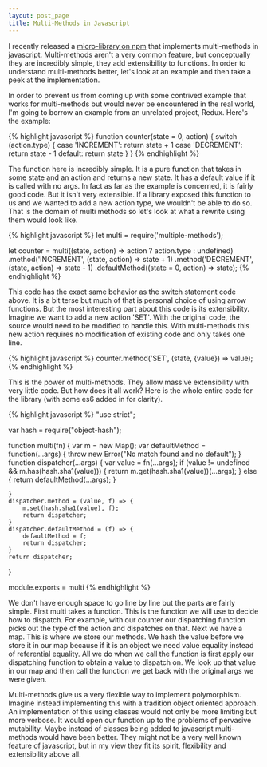 ```yaml
---
layout: post_page
title: Multi-Methods in Javascript
---
```


I recently released a [micro-library on npm](https://github.com/jimmyhmiller/multiple-methods) that implements multi-methods in javascript. Multi-methods aren't a very common feature, but conceptually they are incredibly simple, they add extensibility to functions. In order to understand multi-methods better, let's look at an example and then take a peek at the implementation.

In order to prevent us from coming up with some contrived example that works for multi-methods but would never be encountered in the real world, I'm going to borrow an example from an unrelated project, Redux. Here's the example:

{% highlight javascript %}
function counter(state = 0, action) {
  switch (action.type) {
  case 'INCREMENT':
    return state + 1
  case 'DECREMENT':
    return state - 1
  default:
    return state
  }
}
{% endhighlight %}

The function here is incredibly simple. It is a pure function that takes in some state and an action and returns a new state. It has a default value if it is called with no args. In fact as far as the example is concerned, it is fairly good code. But it isn't very extensible. If a library exposed this function to us and we wanted to add a new action type, we wouldn't be able to do so. That is the domain of multi methods so let's look at what a rewrite using them would look like.

{% highlight javascript %}
let multi = require('multiple-methods');

let counter = multi((state, action) => action ? action.type : undefined)
    .method('INCREMENT', (state, action) => state + 1)
    .method('DECREMENT', (state, action) => state - 1)
    .defaultMethod((state = 0, action) => state);
{% endhighlight %}

This code has the exact same behavior as the switch statement code above. It is a bit terse but much of that is personal choice of using arrow functions. But the most interesting part about this code is its extensibility. Imagine we want to add a new action 'SET'. With the original code, the source would need to be modified to handle this. With multi-methods this new action requires no modification of existing code and only takes one line.

{% highlight javascript %}
counter.method('SET', (state, {value}) => value);
{% endhighlight %}

This is the power of multi-methods. They allow massive extensibility with very little code. But how does it all work? Here is the whole entire code for the library (with some es6 added in for clarity).

{% highlight javascript %}
"use strict";

var hash = require("object-hash");

function multi(fn) {
    var m = new Map();
    var defaultMethod = function(...args) {
        throw new Error("No match found and no default");
    }
    function dispatcher(...args) {
        var value = fn(...args);
        if (value != undefined && m.has(hash.sha1(value))) {
           return m.get(hash.sha1(value))(...args); 
        } else {
            return defaultMethod(...args);
        }
        
    }
    dispatcher.method = (value, f) => {
        m.set(hash.sha1(value), f);
        return dispatcher;
    }
    dispatcher.defaultMethod = (f) => {
        defaultMethod = f;
        return dispatcher;
    } 
    return dispatcher;
}

module.exports = multi
{% endhighlight %}

We don't have enough space to go line by line but the parts are fairly simple. First multi takes a function. This is the function we will use to decide how to dispatch. For example, with our counter our dispatching function picks out the type of the action and dispatches on that. Next we have a map. This is where we store our methods. We hash the value before we store it in our map because if it is an object we need value equality instead of referential equality. All we do when we call the function is first apply our dispatching function to obtain a value to dispatch on. We look up that value in our map and then call the function we get back with the original args we were given.

Multi-methods give us a very flexible way to implement polymorphism. Imagine instead implementing this with a tradition object oriented approach. An implementation of this using classes would not only be more limiting but more verbose. It would open our function up to the problems of pervasive mutability. Maybe instead of classes being added to javascript multi-methods would have been better. They might not be a very well known feature of javascript, but in my view they fit its spirit, flexibility and extensibility above all.
